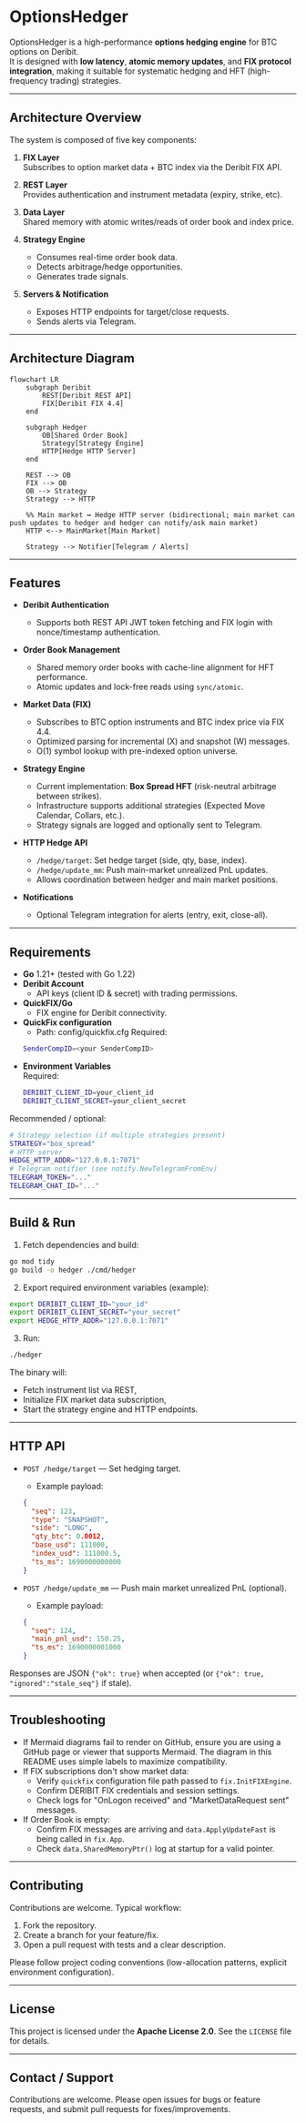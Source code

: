 # OptionsHedger

OptionsHedger is a high-performance **options hedging engine** for BTC options on Deribit.  
It is designed with **low latency**, **atomic memory updates**, and **FIX protocol integration**, making it suitable for systematic hedging and HFT (high-frequency trading) strategies.

---

## Architecture Overview

The system is composed of five key components:

1. **FIX Layer**  
   Subscribes to option market data + BTC index via the Deribit FIX API.

2. **REST Layer**  
   Provides authentication and instrument metadata (expiry, strike, etc).

3. **Data Layer**  
   Shared memory with atomic writes/reads of order book and index price.

4. **Strategy Engine**  
   - Consumes real-time order book data.  
   - Detects arbitrage/hedge opportunities.  
   - Generates trade signals.  

5. **Servers & Notification**  
   - Exposes HTTP endpoints for target/close requests.  
   - Sends alerts via Telegram.  

---

## Architecture Diagram

```mermaid
flowchart LR
    subgraph Deribit
        REST[Deribit REST API]
        FIX[Deribit FIX 4.4]
    end

    subgraph Hedger
        OB[Shared Order Book]
        Strategy[Strategy Engine]
        HTTP[Hedge HTTP Server]
    end

    REST --> OB
    FIX --> OB
    OB --> Strategy
    Strategy --> HTTP

    %% Main market ↔ Hedge HTTP server (bidirectional; main market can push updates to hedger and hedger can notify/ask main market)
    HTTP <--> MainMarket[Main Market]

    Strategy --> Notifier[Telegram / Alerts]
```


---

## Features

- **Deribit Authentication**
  - Supports both REST API JWT token fetching and FIX login with nonce/timestamp authentication.

- **Order Book Management**
  - Shared memory order books with cache-line alignment for HFT performance.
  - Atomic updates and lock-free reads using `sync/atomic`.

- **Market Data (FIX)**
  - Subscribes to BTC option instruments and BTC index price via FIX 4.4.
  - Optimized parsing for incremental (X) and snapshot (W) messages.
  - O(1) symbol lookup with pre-indexed option universe.

- **Strategy Engine**
  - Current implementation: **Box Spread HFT** (risk-neutral arbitrage between strikes).
  - Infrastructure supports additional strategies (Expected Move Calendar, Collars, etc.).
  - Strategy signals are logged and optionally sent to Telegram.

- **HTTP Hedge API**
  - `/hedge/target`: Set hedge target (side, qty, base, index).
  - `/hedge/update_mm`: Push main-market unrealized PnL updates.
  - Allows coordination between hedger and main market positions.

- **Notifications**
  - Optional Telegram integration for alerts (entry, exit, close-all).

---

## Requirements

- **Go** 1.21+ (tested with Go 1.22)
- **Deribit Account**
  - API keys (client ID & secret) with trading permissions.
- **QuickFIX/Go**
  - FIX engine for Deribit connectivity.
- **QuickFix configuration**  
  - Path: config/quickfix.cfg
  Required:
  ```bash
  SenderCompID=<your SenderCompID>
  ```
- **Environment Variables**  
  Required:
  ```bash
  DERIBIT_CLIENT_ID=your_client_id
  DERIBIT_CLIENT_SECRET=your_client_secret
  ```

Recommended / optional:
```bash
# Strategy selection (if multiple strategies present)
STRATEGY="box_spread"
# HTTP server
HEDGE_HTTP_ADDR="127.0.0.1:7071"
# Telegram notifier (see notify.NewTelegramFromEnv)
TELEGRAM_TOKEN="..."
TELEGRAM_CHAT_ID="..."
```

---

## Build & Run

1. Fetch dependencies and build:
```bash
go mod tidy
go build -o hedger ./cmd/hedger
```

2. Export required environment variables (example):
```bash
export DERIBIT_CLIENT_ID="your_id"
export DERIBIT_CLIENT_SECRET="your_secret"
export HEDGE_HTTP_ADDR="127.0.0.1:7071"
```

3. Run:
```bash
./hedger
```

The binary will:
- Fetch instrument list via REST,
- Initialize FIX market data subscription,
- Start the strategy engine and HTTP endpoints.

---

## HTTP API

- `POST /hedge/target` — Set hedging target.
  - Example payload:
  ```json
  {
    "seq": 123,
    "type": "SNAPSHOT",
    "side": "LONG",
    "qty_btc": 0.0012,
    "base_usd": 111000,
    "index_usd": 111000.5,
    "ts_ms": 1690000000000
  }
  ```

- `POST /hedge/update_mm` — Push main market unrealized PnL (optional).
  - Example payload:
  ```json
  {
    "seq": 124,
    "main_pnl_usd": 150.25,
    "ts_ms": 1690000001000
  }
  ```

Responses are JSON `{"ok": true}` when accepted (or `{"ok": true, "ignored":"stale_seq"}` if stale).

---

## Troubleshooting

- If Mermaid diagrams fail to render on GitHub, ensure you are using a GitHub page or viewer that supports Mermaid. The diagram in this README uses simple labels to maximize compatibility.
- If FIX subscriptions don't show market data:
  - Verify `quickfix` configuration file path passed to `fix.InitFIXEngine`.
  - Confirm DERIBIT FIX credentials and session settings.
  - Check logs for "OnLogon received" and "MarketDataRequest sent" messages.
- If Order Book is empty:
  - Confirm FIX messages are arriving and `data.ApplyUpdateFast` is being called in `fix.App`.
  - Check `data.SharedMemoryPtr()` log at startup for a valid pointer.

---

## Contributing

Contributions are welcome. Typical workflow:

1. Fork the repository.
2. Create a branch for your feature/fix.
3. Open a pull request with tests and a clear description.

Please follow project coding conventions (low-allocation patterns, explicit environment configuration).

---

## License

This project is licensed under the **Apache License 2.0**. See the `LICENSE` file for details.

---

## Contact / Support

Contributions are welcome. Please open issues for bugs or feature requests, and submit pull requests for fixes/improvements.
